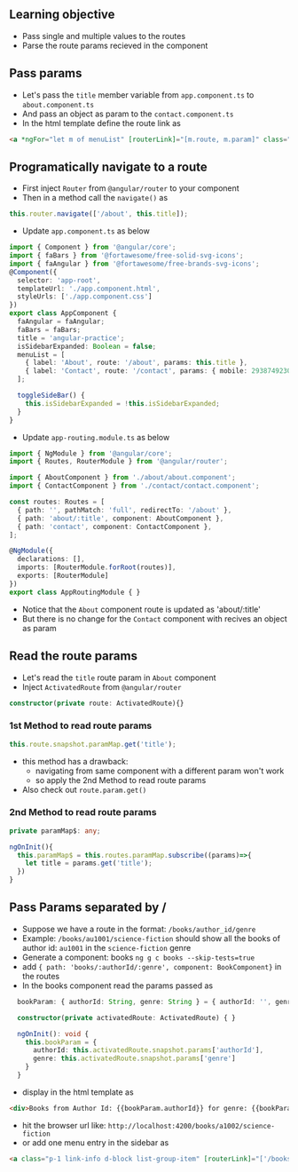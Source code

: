 
## Learning objective 
- Pass single and multiple values to the routes
- Parse the route params recieved in the component

## Pass params
- Let's pass the `title` member variable from `app.component.ts` to `about.component.ts`
- And pass an object as param to the `contact.component.ts`
- In the html template define the route link as
```html
<a *ngFor="let m of menuList" [routerLink]="[m.route, m.param]" class="p-1 link-info d-block" (click)="toggleSideBar()">{{m.label}}</a>
```
## Programatically navigate to a route
- First inject `Router` from `@angular/router` to your component
- Then in a method call the `navigate()` as
```ts
this.router.navigate(['/about', this.title]);
```

- Update `app.component.ts` as below
```ts
import { Component } from '@angular/core';
import { faBars } from '@fortawesome/free-solid-svg-icons';
import { faAngular } from '@fortawesome/free-brands-svg-icons';
@Component({
  selector: 'app-root',
  templateUrl: './app.component.html',
  styleUrls: ['./app.component.css']
})
export class AppComponent {
  faAngular = faAngular;
  faBars = faBars;
  title = 'angular-practice';
  isSidebarExpanded: Boolean = false;
  menuList = [
    { label: 'About', route: '/about', params: this.title },
    { label: 'Contact', route: '/contact', params: { mobile: 2938749230, email: 'some_email@mail.com' } } 
  ];

  toggleSideBar() {
    this.isSidebarExpanded = !this.isSidebarExpanded;
  }
}

```
- Update `app-routing.module.ts` as below
```ts
import { NgModule } from '@angular/core';
import { Routes, RouterModule } from '@angular/router';

import { AboutComponent } from './about/about.component';
import { ContactComponent } from './contact/contact.component';

const routes: Routes = [
  { path: '', pathMatch: 'full', redirectTo: '/about' },
  { path: 'about/:title', component: AboutComponent },
  { path: 'contact', component: ContactComponent },
];

@NgModule({
  declarations: [],
  imports: [RouterModule.forRoot(routes)],
  exports: [RouterModule]
})
export class AppRoutingModule { }
```
- Notice that the `About` component route is updated as 'about/:title'
- But there is no change for the `Contact` component with recives an object as param

## Read the route params
- Let's read the `title` route param in `About` component
- Inject `ActivatedRoute` from `@angular/router`
```ts
constructor(private route: ActivatedRoute){}
```
### 1st Method to read route params
```ts
this.route.snapshot.paramMap.get('title');
```
- this method has a drawback:
  - navigating from same component with a different param won't work
  - so apply the 2nd Method to read route params
- Also check out `route.param.get()`

### 2nd Method to read route params
```ts
private paramMap$: any;

ngOnInit(){
  this.paramMap$ = this.routes.paramMap.subscribe((params)=>{
    let title = params.get('title');
  })
}
```

## Pass Params separated by /
- Suppose we have a route in the format: `/books/author_id/genre`
- Example: `/books/au1001/science-fiction` should show all the books of author id: `au1001` in the `science-fiction` genre
- Generate a component: books `ng g c books --skip-tests=true`
- add `{ path: 'books/:authorId/:genre', component: BookComponent}` in the routes
- In the books component read the params passed as
```ts
  bookParam: { authorId: String, genre: String } = { authorId: '', genre: '' };

  constructor(private activatedRoute: ActivatedRoute) { }

  ngOnInit(): void {
    this.bookParam = {
      authorId: this.activatedRoute.snapshot.params['authorId'],
      genre: this.activatedRoute.snapshot.params['genre']
    }
  }
```
- display in the html template as
```html
<div>Books from Author Id: {{bookParam.authorId}} for genre: {{bookParam.genre}}</div>
```
- hit the browser url like: `http://localhost:4200/books/a1002/science-fiction`
- or add one menu entry in the sidebar as
```html
<a class="p-1 link-info d-block list-group-item" [routerLink]="['/books', 'a1002', 'fantasy']" routerLinkActive="bg-dark">Load Fantacy Books</a>
```